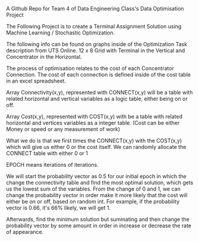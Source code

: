 A Github Repo for Team 4 of Data Engineering Class's Data Optimisation Project

The Following Project is to create a Terminal Assignment Solution using Machine Learning / Stochastic Optimization.

The following info can be found on graphs inside of the Optimization Task description from UTS Online. 12 x 8 Grid with Terminal in the Vertical and Concentrator in the Horizontal.

The process of optimisation relates to the cost of each Concentrator Connection. The cost of each connection is defined inside of the cost table in an excel spreadsheet.

Array Connectivity(x,y), represented with CONNECT(x,y) will be a table with related horizontal and vertical variables as a logic table, either being on or off.

Array Cost(x,y), represented with COST(x,y) with be a table with related horizontal and vertices variables as a integer table. (Cost can be either Money or speed or any measurement of work)

What we do is that we first times the CONNECT(x,y) with the COST(x,y) which will give us either 0 or the cost itself. We can randomly allocate the CONNECT table with either 0 or 1

EPOCH means iterations of iterations.

We will start the probability vector as 0.5 for our initial epoch in which the change the connectivity table and find the most optimal solution, which gets us the lowest sum of the variables. From the change of 0 and 1, we can change the probability vector in order make it more likely that the cost will either be on or off, based on random int. For example, if the probability vector is 0.66, it's 66% likely, we will get 1.

Afterwards, find the minimum solution but summating and then change the probability vector by some amount in order in increase or decrease the rate of appearance.

